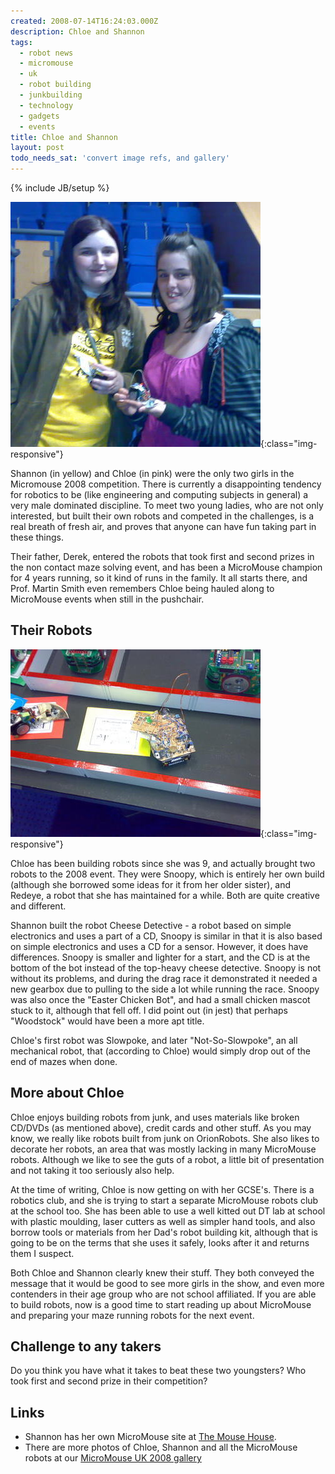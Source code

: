 ```yaml
---
created: 2008-07-14T16:24:03.000Z
description: Chloe and Shannon
tags:
  - robot news
  - micromouse
  - uk
  - robot building
  - junkbuilding
  - technology
  - gadgets
  - events
title: Chloe and Shannon
layout: post
todo_needs_sat: 'convert image refs, and gallery'
---
```


{% include JB/setup %}

![Shannon and Chloe Hall holding their robots Cheese Detective and Snoopy, both entries to the Junior Wall Follower event. Micromouse needs more non school Junior Wall follower entries - get building if you can!](/galleries/gallery-25-micromouse-2008/547-28062008657.jpg){:class="img-responsive"}

Shannon (in yellow) and Chloe (in pink) were the only two girls in the Micromouse 2008 competition. There is currently a disappointing tendency for robotics to be (like engineering and computing subjects in general) a very male dominated discipline. To meet two young ladies, who are not only interested, but built their own robots and competed in the challenges, is a real breath of fresh air, and proves that anyone can have fun taking part in these things.

Their father, Derek, entered the robots that took first and second prizes in the non contact maze solving event, and has been a MicroMouse champion for 4 years running, so it kind of runs in the family. It all starts there, and Prof. Martin Smith even remembers Chloe being hauled along to MicroMouse events when still in the pushchair.

## Their Robots

![The robot in the centre is RedEye - a non-contact wall follower inherited and maintained by Chloe Hall. The robot mid left is Snoopy - a robot built by Chloe with a design slightly pilfered from her older sister, and exhibiting a gearbox problem. The three identical looking robots above were kit robots brought by the Singapore teams. The controllers and coding were different, but the chassis were all identical.](/galleries/gallery-25-micromouse-2008/542-28062008652.jpg){:class="img-responsive"}

Chloe has been building robots since she was 9, and actually brought two robots to the 2008 event. They were Snoopy, which is entirely her own build (although she borrowed some ideas for it from her older sister), and Redeye, a robot that she has maintained for a while. Both are quite creative and different.

Shannon built the robot Cheese Detective - a robot based on simple electronics and uses a part of a CD, Snoopy is similar in that it is also based on simple electronics and uses a CD for a sensor. However, it does have differences. Snoopy is smaller and lighter for a start, and the CD is at the bottom of the bot instead of the top-heavy cheese detective. Snoopy is not without its problems, and during the drag race it demonstrated it needed a new gearbox due to pulling to the side a lot while running the race. Snoopy was also once the "Easter Chicken Bot", and had a small chicken mascot stuck to it, although that fell off. I did point out (in jest) that perhaps "Woodstock" would have been a more apt title.

Chloe's first robot was Slowpoke, and later "Not-So-Slowpoke", an all mechanical robot, that (according to Chloe) would simply drop out of the end of mazes when done.

## More about Chloe

Chloe enjoys building robots from junk, and uses materials like broken CD/DVDs (as mentioned above), credit cards and other stuff. As you may know, we really like robots built from junk on OrionRobots. She also likes to decorate her robots, an area that was mostly lacking in many MicroMouse robots. Although we like to see the guts of a robot, a little bit of presentation and not taking it too seriously also help.

At the time of writing, Chloe is now getting on with her GCSE's. There is a robotics club, and she is trying to start a separate MicroMouse robots club at the school too. She has been able to use a well kitted out DT lab at school with plastic moulding, laser cutters as well as simpler hand tools, and also borrow tools or materials from her Dad's robot building kit, although that is going to be on the terms that she uses it safely, looks after it and returns them I suspect.

Both Chloe and Shannon clearly knew their stuff. They both conveyed the message that it would be good to see more girls in the show, and even more contenders in their age group who are not school affiliated. If you are able to build robots, now is a good time to start reading up about MicroMouse and preparing your maze running robots for the next event.

## Challenge to any takers

Do you think you have what it takes to beat these two youngsters? Who took first and second prize in their competition?

## Links

- Shannon has her own MicroMouse site at [The Mouse House](http://www.micromouse.me.uk).
- There are more photos of Chloe, Shannon and all the MicroMouse robots at our [MicroMouse UK 2008 gallery](/galleries/gallery-25-micromouse-2008)

